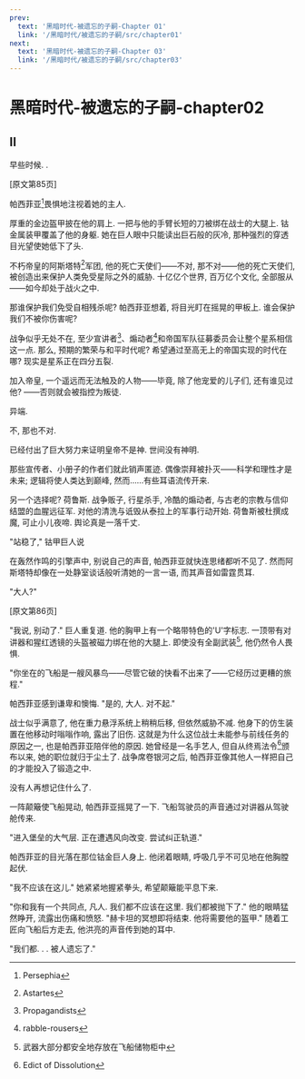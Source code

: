 ```yaml
---
prev:
  text: '黑暗时代-被遗忘的子嗣-Chapter 01'
  link: '/黑暗时代/被遗忘的子嗣/src/chapter01'
next:
  text: '黑暗时代-被遗忘的子嗣-Chapter 03'
  link: '/黑暗时代/被遗忘的子嗣/src/chapter03'
---
```


# 黑暗时代-被遗忘的子嗣-chapter02

## II

早些时候. .

[原文第85页]

帕西菲亚[^1]畏惧地注视着她的主人.

厚重的金边盔甲披在他的肩上. 一把与他的手臂长短的刀被绑在战士的大腿上. 钴金属装甲覆盖了他的身躯. 她在巨人眼中只能读出巨石般的灰冷, 那种强烈的穿透目光望使她低下了头.

不朽帝皇的阿斯塔特[^2]军团, 他的死亡天使们——不对, 那不对——他的死亡天使们, 被创造出来保护人类免受星际之外的威胁. 十亿亿个世界, 百万亿个文化, 全部服从——如今却处于战火之中.

那谁保护我们免受自相残杀呢? 帕西菲亚想着, 将目光盯在摇晃的甲板上. 谁会保护我们不被你伤害呢?

战争似乎无处不在, 至少宣讲者[^3]、煽动者[^4]和帝国军队征募委员会让整个星系相信这一点. 那么, 预期的繁荣与和平时代呢? 希望通过至高无上的帝国实现的时代在哪? 现实是星系正在四分五裂.

加入帝皇, 一个遥远而无法触及的人物——毕竟, 除了他宠爱的儿子们, 还有谁见过他? ——否则就会被指控为叛徒.

异端.

不, 那也不对.

已经付出了巨大努力来证明皇帝不是神. 世间没有神明.

那些宣传者、小册子的作者们就此销声匿迹. 偶像崇拜被扑灭——科学和理性才是未来; 逻辑将使人类达到巅峰, 然而……有些耳语流传开来.

另一个选择呢? 荷鲁斯. 战争贩子, 行星杀手, 冷酷的煽动者, 与古老的宗教与信仰结盟的血腥远征军. 对他的清洗与诋毁从泰拉上的军事行动开始. 荷鲁斯被杜撰成魔, 可止小儿夜啼. 舆论真是一落千丈.

"站稳了," 钴甲巨人说

在轰然作鸣的引擎声中, 别说自己的声音, 帕西菲亚就快连思绪都听不见了. 然而阿斯塔特却像在一处静室谈话般听清她的一言一语, 而其声音如雷霆贯耳.

"大人?"

[原文第86页]

"我说, 别动了." 巨人重复道. 他的胸甲上有一个略带特色的'U'字标志. 一顶带有对讲器和猩红透镜的头盔被磁力绑在他的大腿上. 即使没有全副武装[^5], 他仍然令人畏惧.

"你坐在的飞船是一艘风暴鸟——尽管它破的快看不出来了——它经历过更糟的旅程."

帕西菲亚感到谦卑和懊悔. "是的, 大人. 对不起."

战士似乎满意了, 他在重力悬浮系统上稍稍后移, 但依然威胁不减. 他身下的仿生装置在他移动时嗡嗡作响, 露出了旧伤. 这就是为什么这位战士未能参与前线任务的原因之一, 也是帕西菲亚陪伴他的原因. 她曾经是一名手艺人, 但自从终焉法令[^6]颁布以来, 她的职位就归于尘土了. 战争席卷银河之后, 帕西菲亚像其他人一样把自己的才能投入了锻造之中.

没有人再想记住什么了.

一阵颠簸使飞船晃动, 帕西菲亚摇晃了一下. 飞船驾驶员的声音通过对讲器从驾驶舱传来.

"进入堡垒的大气层. 正在遭遇风向改变. 尝试纠正轨道."

帕西菲亚的目光落在那位钴金巨人身上. 他闭着眼睛, 呼吸几乎不可见地在他胸膛起伏.

"我不应该在这儿." 她紧紧地握紧拳头, 希望颠簸能平息下来.

"你和我有一个共同点, 凡人. 我们都不应该在这里. 我们都被抛下了." 他的眼睛猛然睁开, 流露出伤痛和愤怒. "赫卡坦的冥想即将结束. 他将需要他的盔甲." 随着工匠向飞船后方走去, 他洪亮的声音传到她的耳中.

"我们都. . . 被人遗忘了."

[^1]: Persephia

[^2]: Astartes

[^3]: Propagandists

[^4]: rabble-rousers

[^5]: 武器大部分都安全地存放在飞船储物柜中

[^6]: Edict of Dissolution

